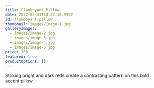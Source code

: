 ```yaml
---
title: Flamboyant Pillow
date: 2022-05-31T18:22:18.990Z
id: flamboyant-pillow
thumbnail: images/image-1.jpg
galleryImages:
  - images/image-2.jpg
  - images/image-3.jpg
  - images/image-4.jpg
  - images/image-5.jpg
price: 100
featured: true
productOptions: []
---
```

Striking bright and dark reds create a contrasting pattern on this bold accent pillow.